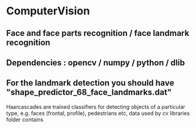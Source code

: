 # ComputerVision
Face and face parts recognition / face landmark recognition
----------------------------
Dependencies : opencv / numpy / python / dlib
---------------------------
For the landmark detection you should have "shape_predictor_68_face_landmarks.dat"
---------------------------
Haarcascades are  trained classifiers for detecting objects of a particular type, e.g. faces (frontal, profile), pedestrians etc, data used by  cv libraries folder contains
              
